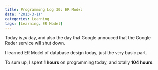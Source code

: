 ```yaml
---
title: Programming Log 30: ER Model
date: '2013-3-14'
categories: Learning
tags: [Learning, ER Model]
---
```


Today is *pi* day, and also the day that Google annouced that the Google Reder service will shut down.

I learned ER Model of database design today, just the very basic part.

To sum up, I spent **1 hours** on programming today, and totally **104 hours**.